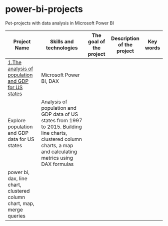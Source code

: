 # power-bi-projects
Pet-projects with data analysis in Microsoft Power BI

| Project Name           | Skills and technologies | The goal of the project | Description of the project | Key words |
| ---------------------------| -------------|--------------|------------------|----------------|
| [1.The analysis of population and GDP for US states](https://github.com/AlinaKorobchuk/power-bi-projects/tree/main/The%20analysis%20of%20population%20and%20GDP%20for%20US%20states)| Microsoft Power BI, DAX |
Explore population and GDP data for US states | Analysis of population and GDP data of US states from 1997 to 2015. Building line charts, clustered column charts, a map and calculating metrics using DAX formulas |
power bi, dax, line chart, clustered column chart, map, merge queries|

